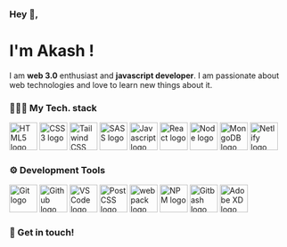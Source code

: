 ### Hey 👋, 
# I'm Akash !

I am **web 3.0** enthusiast and **javascript developer**. I am passionate about web technologies and love to learn new things about it.

### 👩🏻‍💻 My Tech. stack

<img alt="HTML5 logo" width="50px"  src="https://img.icons8.com/color/344/html-5--v1.png">
<img alt="CSS3 logo" width="50px" src="https://img.icons8.com/color/452/css3.png">
<img alt="Tailwind CSS" width="50px" src="https://upload.wikimedia.org/wikipedia/commons/thumb/d/d5/Tailwind_CSS_Logo.svg/2048px-Tailwind_CSS_Logo.svg.png">
<img alt="SASS logo" width="50px" src="https://img.icons8.com/color/344/sass.png">
<img alt="Javascript logo" width="50px" src="https://img.icons8.com/color/344/javascript--v1.png">
<img alt="React logo" width="50px" src="https://encrypted-tbn0.gstatic.com/images?q=tbn:ANd9GcQ5sfZORSHIqvqMrviTOvNUfz5KPp4zdbnVuamgVje_bW5xRr8IAqMoYBYCmCKL5GmBntA&usqp=CAU" >
<img alt="Node logo" width="50px" src="https://www.pinclipart.com/picdir/middle/102-1024697_related-wallpapers-node-js-logo-png-clipart.png"> 
<img alt="MongoDB logo" width="50px" src="https://w1.pngwing.com/pngs/711/379/png-transparent-green-grass-mongodb-database-documentoriented-database-dashboard-nosql-bson-javascript.png">
<img alt="Netlify logo" width="50px" src="https://pbs.twimg.com/profile_images/1413544188411482112/61xGHyIi_400x400.jpg">

### ⚙ Development Tools

<img alt="Git logo" width="50px" src="https://iconape.com/wp-content/png_logo_vector/git-icon.png">
<img alt="Github logo" width="50px" src="https://img.favpng.com/22/23/23/social-media-github-computer-icons-logo-png-favpng-ari7E0gHBmTSMg57C3wKYxCMb.jpg">
<img alt="VS Code logo" width="50px" src="https://yt3.ggpht.com/_q52i8bUAEvcb7JR4e-eNTv23y2A_wg5sCz0NC0GrGtcw1CRMWJSOPVHUDh_bngD0q4gMvVeoA=s900-c-k-c0x00ffffff-no-rj">
<img alt="PostCSS logo" width="50px" src="https://upload.wikimedia.org/wikipedia/commons/thumb/b/bc/PostCSS_Logo.svg/790px-PostCSS_Logo.svg.png">
<img alt="webpack logo" width="50px" src=https://webpack.js.org/icon-pwa-512x512.d3dae4189855b3a72ff9.png">
<img alt="NPM logo" width=50px" src="https://upload.wikimedia.org/wikipedia/commons/thumb/d/db/Npm-logo.svg/1280px-Npm-logo.svg.png" />
<img alt="Gitbash logo" width="50px" src="https://seeklogo.com/images/G/git-bash-logo-B6475E8359-seeklogo.com.png" />
<img alt="Adobe XD logo" width="50px" src="https://upload.wikimedia.org/wikipedia/commons/thumb/b/bc/PostCSS_Logo.svg/790px-PostCSS_Logo.svg.png" />
  
### 💌 Get in touch!
